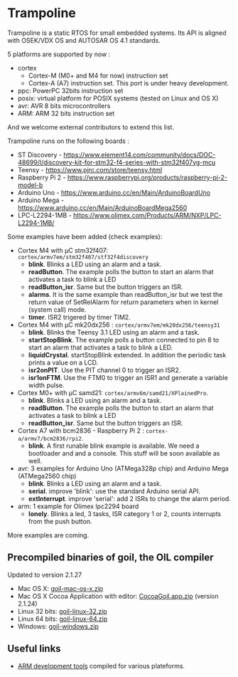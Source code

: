# Trampoline

Trampoline is a static RTOS for small embedded systems.
Its API is aligned with OSEK/VDX OS and AUTOSAR OS 4.1 standards.

5 platforms are supported by now :

* cortex
  * Cortex-M (M0+ and M4 for now) instruction set
  * Cortex-A (A7) instruction set. This port is under heavy development.
* ppc: PowerPC 32bits instruction set
* posix: virtual platform for POSIX systems (tested on Linux and OS X)
* avr: AVR 8 bits microcontrollers
* ARM: ARM 32 bits instruction set

And we welcome external contributors to extend this list.

Trampoline runs on the following boards :
* ST Discovery   - https://www.element14.com/community/docs/DOC-48699/l/discovery-kit-for-stm32-f4-series-with-stm32f407vg-mcu
* Teensy         - https://www.pjrc.com/store/teensy.html
* Raspberry Pi 2 - https://www.raspberrypi.org/products/raspberry-pi-2-model-b
* Arduino Uno    - https://www.arduino.cc/en/Main/ArduinoBoardUno
* Arduino Mega   - https://www.arduino.cc/en/Main/ArduinoBoardMega2560
* LPC-L2294-1MB  - https://www.olimex.com/Products/ARM/NXP/LPC-L2294-1MB/

Some examples have been added (check examples):

* Cortex M4 with µC stm32f407: `cortex/armv7em/stm32f407/stf32f4discovery`
  * **blink**. Blinks a LED using an alarm and a task. 
  * **readButton**. The example polls the button to start an alarm that activates a task to blink a LED
  * **readButton_isr**. Same but the button triggers an ISR.
  * **alarms**. It is the same example than readButton_isr but we test the return value of SetRelAlarm for return parameters when in kernel (system call) mode.
  * **timer**. ISR2 trigered by timer TIM2.
* Cortex M4 with µC mk20dx256 : `cortex/armv7em/mk20dx256/teensy31`
  * **blink**. Blinks the Teensy 3.1 LED using an alarm and a task. 
  * **startStopBlink**. The example polls a button connected to pin 8 to start an alarm that activates a task to blink a LED. 
  * **liquidCrystal**. startStopBlink extended. In addition the periodic task prints a value on a LCD.
  * **isr2onPIT**. Use the PIT channel 0 to trigger an ISR2.
  * **isr1onFTM**. Use the FTM0 to trigger an ISR1 and generate a variable width pulse.
* Cortex M0+ with µC samd21: `cortex/armv6m/samd21/XPlainedPro`.
  * **blink**. Blinks a LED using an alarm and a task. 
  * **readButton**. The example polls the button to start an alarm that activates a task to blink a LED
  * **readButton_isr**. Same but the button triggers an ISR.
* Cortex A7 with bcm2836 - Raspberry Pi 2 : `cortex-a/armv7/bcm2836/rpi2`.
  * **blink**. A first runable blink example is available. We need a bootloader and and a console. This stuff will be soon available as well.
* avr: 3 examples for Arduino Uno (ATMega328p chip) and Arduino Mega (ATMega2560 chip)
  * **blink**. Blinks a LED using an alarm and a task. 
  * **serial**. improve 'blink': use the standard Arduino serial API.
  * **extInterrupt**. improve 'serial': add 2 ISRs to change the alarm period.
* arm: 1 example for Olimex lpc2294 board
  * **lonely**. Blinks a led, 3 tasks, ISR category 1 or 2, counts interrupts from the push button.

More examples are coming.

## Precompiled binaries of goil, the OIL compiler

Updated to version 2.1.27

* Mac OS X: [goil-mac-os-x.zip](http://trampoline.rts-software.org/bin/goil-mac-os-x.zip)
* Mac OS X Cocoa Application with editor: [CocoaGoil.app.zip](http://trampoline.rts-software.org/bin/CocoaGoil.app.zip) (version 2.1.24)
* Linux 32 bits: [goil-linux-32.zip](http://trampoline.rts-software.org/bin/goil-linux-32.zip)
* Linux 64 bits: [goil-linux-64.zip](http://trampoline.rts-software.org/bin/goil-linux-64.zip)
* Windows: [goil-windows.zip](http://trampoline.rts-software.org/bin/goil-windows.zip)

## Useful links

* [ARM development tools](https://launchpad.net/gcc-arm-embedded) compiled for various plateforms.

